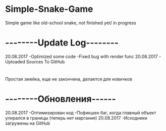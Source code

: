 # Simple-Snake-Game
Simple game like old-school snake, not finished yet/ in progress
# --------Update Log--------
 20.08.2017
 -Optimized some code
 -Fixed bug with render func
 20.08.2017
 -Uploaded Sources To GitHub
#
 Простая змейка, еще не закончена, делается для новичков
 # --------Обновления------
  20.08.2017
  -Оптимизирован код
  -Пофикшен баг, когда главный объект упирался в границы (теперь нет маргания)
  20.08.2017
  -Исходники загружены на GitHub
